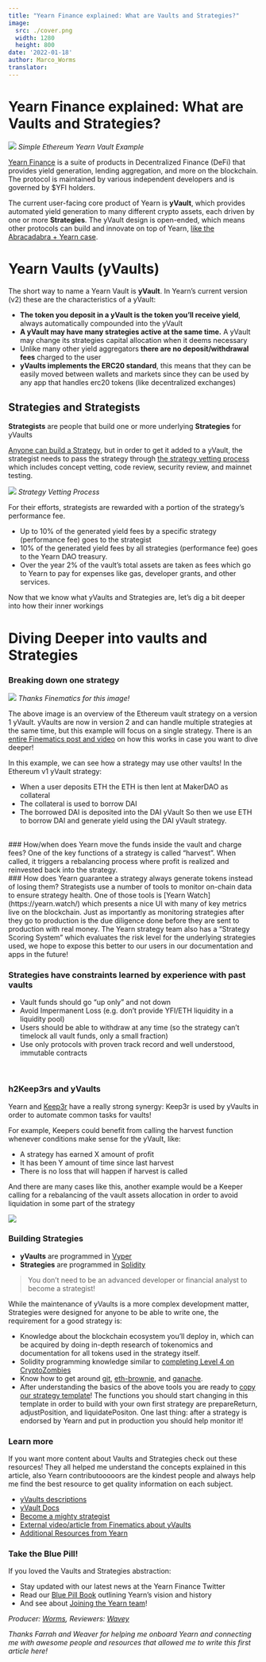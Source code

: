 ```yaml
---
title: "Yearn Finance explained: What are Vaults and Strategies?"
image:
  src: ./cover.png
  width: 1280
  height: 800
date: '2022-01-18'
author: Marco_Worms
translator:
---
```




# Yearn Finance explained: What are Vaults and Strategies?

![](./image1.jpg?w=900&h=478)
*Simple Ethereum Yearn Vault Example*
</br>

[Yearn Finance](http://yearn.finance/) is a suite of products in Decentralized Finance (DeFi) that provides yield generation, lending aggregation, and more on the blockchain. The protocol is maintained by various independent developers and is governed by $YFI holders.

The current user-facing core product of Yearn is **yVault**, which provides automated yield generation to many different crypto assets, each driven by one or more **Strategies**. The yVault design is open-ended, which means other protocols can build and innovate on top of Yearn, [like the Abracadabra + Yearn case](https://twitter.com/MarcoWorms/status/1483223651684081670).

# Yearn Vaults (yVaults)

The short way to name a Yearn Vault is **yVault**. In Yearn’s current version (v2) these are the characteristics of a yVault:

* **The token you deposit in a yVault is the token you’ll receive yield**, always automatically compounded into the yVault
* **A yVault may have many strategies active at the same time.** A yVault may change its strategies capital allocation when it deems necessary
* Unlike many other yield aggregators **there are no deposit/withdrawal fees** charged to the user
* **yVaults implements the ERC20 standard**, this means that they can be easily moved between wallets and markets since they can be used by any app that handles erc20 tokens (like decentralized exchanges)

## Strategies and Strategists
**Strategists** are people that build one or more underlying **Strategies** for yVaults

[Anyone can build a Strategy](https://docs.yearn.finance/developers/v2/getting-started), but in order to get it added to a yVault, the strategist needs to pass the strategy through [the strategy vetting process](https://docs.yearn.finance/developers/v2/getting-started#overview-of-our-vetting-process) which includes concept vetting, code review, security review, and mainnet testing.

![](./image2.jpg?w=4000&h=588)
*Strategy Vetting Process*
</br>

For their efforts, strategists are rewarded with a portion of the strategy’s performance fee.

* Up to 10% of the generated yield fees by a specific strategy (performance fee) goes to the strategist
* 10% of the generated yield fees by all strategies (performance fee) goes to the Yearn DAO treasury.
* Over the year 2% of the vault’s total assets are taken as fees which go to Yearn to pay for expenses like gas, developer grants, and other services.

Now that we know what yVaults and Strategies are, let’s dig a bit deeper into how their inner workings

# Diving Deeper into vaults and Strategies

### Breaking down one strategy

![](./image3.jpg?w=1024&h=597)
*Thanks Finematics for this image!*
</br>

The above image is an overview of the Ethereum vault strategy on a version 1 yVault. yVaults are now in version 2 and can handle multiple strategies at the same time, but this example will focus on a single strategy. There is an [entire Finematics post and video](https://finematics.com/yearn-vaults-eth-vault-explained/) on how this works in case you want to dive deeper!

In this example, we can see how a strategy may use other vaults! In the Ethereum v1 yVault strategy:
* When a user deposits ETH the ETH is then lent at MakerDAO as collateral
* The collateral is used to borrow DAI
* The borrowed DAI is deposited into the DAI yVault
So then we use ETH to borrow DAI and generate yield using the DAI yVault strategy.
</br>
### How/when does Yearn move the funds inside the vault and charge fees?
One of the key functions of a strategy is called “harvest”. When called, it triggers a rebalancing process where profit is realized and reinvested back into the strategy.
</br>
### How does Yearn guarantee a strategy always generate tokens instead of losing them?
Strategists use a number of tools to monitor on-chain data to ensure strategy health. One of those tools is [Yearn Watch](https://yearn.watch/) which presents a nice UI with many of key metrics live on the blockchain.
Just as importantly as monitoring strategies after they go to production is the due diligence done before they are sent to production with real money. The Yearn strategy team also has a “Strategy Scoring System” which evaluates the risk level for the underlying strategies used, we hope to expose this better to our users in our documentation and apps in the future!
</br>

### Strategies have constraints learned by experience with past vaults
* Vault funds should go “up only” and not down
* Avoid Impermanent Loss (e.g. don’t provide YFI/ETH liquidity in a liquidity pool)
* Users should be able to withdraw at any time (so the strategy can’t timelock all vault funds, only a small fraction)
* Use only protocols with proven track record and well understood, immutable contracts

</br>

### h2Keep3rs and yVaults

Yearn and [Keep3r](https://docs.keep3r.network/) have a really strong synergy: Keep3r is used by yVaults in order to automate common tasks for vaults!

For example, Keepers could benefit from calling the harvest function whenever conditions make sense for the yVault, like:
* A strategy has earned X amount of profit
* It has been Y amount of time since last harvest
* There is no loss that will happen if harvest is called


And there are many cases like this, another example would be a Keeper calling for a rebalancing of the vault assets allocation in order to avoid liquidation in some part of the strategy

![](./image4.jpg?w=562&h=651)


### Building Strategies
* **yVaults** are programmed in [Vyper](https://vyper.readthedocs.io/en/stable/)
* **Strategies** are programmed in [Solidity](https://docs.soliditylang.org/en/v0.8.11/)


> You don’t need to be an advanced developer or financial analyst to become a strategist!

While the maintenance of yVaults is a more complex development matter, Strategies were designed for anyone to be able to write one, the requirement for a good strategy is:

* Knowledge about the blockchain ecosystem you’ll deploy in, which can be acquired by doing in-depth research of tokenomics and documentation for all tokens used in the strategy itself.
* Solidity programming knowledge similar to [completing Level 4 on CryptoZombies](https://cryptozombies.io/)
* Know how to get around [git](https://git-scm.com/), [eth-brownie](https://eth-brownie.readthedocs.io/en/stable/), and [ganache](https://trufflesuite.com/ganache/).
* After understanding the basics of the above tools you are ready to [copy our strategy template](https://github.com/yearn/brownie-strategy-mix)! The functions you should start changing in this template in order to build with your own first strategy are prepareReturn, adjustPosition, and liquidatePositon.
One last thing: after a strategy is endorsed by Yearn and put in production you should help monitor it!

### Learn more
If you want more content about Vaults and Strategies check out these resources! They all helped me understand the concepts explained in this article, also Yearn contributooooors are the kindest people and always help me find the best resource to get quality information on each subject.
* [yVaults descriptions](https://vaults.yearn.finance/)
* [yVault Docs](https://docs.yearn.finance/getting-started/products/yvaults/overview)
* [Become a mighty strategist](https://www.youtube.com/watch?v=NVR3teJw0Y0)
* [External video/article from Finematics about yVaults](https://finematics.com/yearn-vaults-eth-vault-explained/)
* [Additional Resources from Yearn](https://docs.yearn.finance/developers/v2/additional-resources)

### Take the Blue Pill!
If you loved the Vaults and Strategies abstraction:
* Stay updated with our latest news at the Yearn Finance Twitter
* Read our [Blue Pill Book](https://thebluepill.eth.link/) outlining Yearn’s vision and history
* And see about [Joining the Yearn team](https://yearnfinance.notion.site/Join-Us-3e9c95b9bd7846a18c0f1cbe6ab05eda)!

*Producer: [Worms](https://twitter.com/MarcoWorms), Reviewers: [Wavey](https://twitter.com/wavey0x)*

*Thanks Farrah and Weaver for helping me onboard Yearn and connecting me with awesome people and resources that allowed me to write this first article here!*

